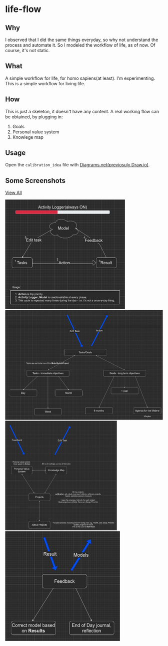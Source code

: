 # life-flow

## Why

I observed that I did the same things everyday, so why not understand the process and automate it.
So I modeled the workflow of life, as of now.
Of course, it's not static.

## What

A simple workflow for life, for homo sapiens(at least).
I'm experimenting.
This is a simple workflow for living life.

## How

This is just a skeleton, it doesn't have any content.
A real working flow can be obtained, by plugging in:

1. Goals
2. Personal value system
3. Knowlege map

## Usage
Open the `calibration_idea` file with [Diagrams.net(previosuly Draw.io)](https://app.diagrams.net/).

## Some Screenshots

<a href="https://viewer.diagrams.net/?tags=%7B%7D&target=blank&highlight=0000ff&edit=_blank&layers=1&nav=1&title=calibration_idea.drawio#R%3Cmxfile%20pages%3D%228%22%3E%3Cdiagram%20id%3D%22nVED_cFmHkKYGcl0D_A5%22%20name%3D%22High-level%20view%22%3E3VpZd9o6EP41nHvvAxzjheURCJC2SUiztElecoSt2ArCMrLM9usr2TJeIQRom5uHHNBIGknfzHyaEalovelySIHnXBIL4oqqWMuKdlZR1bqitfiHkKwiSUNpRgKbIksOSgS3aA3jmVIaIAv6mYGMEMyQlxWaxHWhyTIyQClZZIe9EJxd1QM2LAhuTYCL0p%2FIYk4kbRlKIj%2BHyHbileuK7JmCeLAU%2BA6wyCIl0voVrUcJYdG36bIHsQAvxiWaN9jSu9kYhS4rmXDvQzoavwpMVAWDMbdLOKiiNjAf330hrujx2UoetTELSNxR9UNDdPgAVfeWSSf%2FZovPO%2BBP%2FFgVXzPSFvVFG8PInUQrWoABritEWh3w%2Fas902W36tDQ52fz5cDsDMj1z6%2FJtDtAbSjP9DzGgCsK%2B%2BKjf590tMv5dGY3zefLnokcOrmpqhtIN1AlZ1MpCVwLivl1vsOFgxi89YApehfccbnMYVMsu4vISrDnkDK4TInkekNIppDRFR%2By3PhBNEW6vabJ9iJxonrsGU7KgRpSBqTf2hvViWn5F3nGuJky9k7j9y0kJIxbbw8rDb%2Bwwc9H9e6rh5uN7o%2BgGdz8ONJK9cZOM0GLB59susTlH93EcgpvEcocYhMX4AtCPGmvV8jYSlIHCBjJWhMuEXsQ02t88aj5GDYNQzbPllJ72FilGteQIg4%2FpLHM5aaIlBlx8zHdl6gKW7EuER5yg6q%2By8N8ElAT7gBQlxyYAn97OKiKAHSnv1KIAUPzLNuVOV84tUMpWKUGeAS5zE9pvhaCJAxULRsGcTtx5Ehj4tabrR3p6aehOXmfHUpzPYowrV%2F157M1tMaTvnd%2BdWwA6bvjB2N%2BMYqw4beNJ4QmJoH1RyhPU7O2bpcwXruE8erab6W80zhCx2SIuId7wuPycvZAnyzNHi3PbmnrGlw8HukJzZ2eENv%2FBcNlR%2BRBISdZ8it3C%2BD7yCxnynqWJnez5IYRM3yY0OMWRjycAdU9GbC1JwOm%2FNMocc9Y9j6iLDKhnksIWjmvj84tZ6XzvryiZk5RPmOIgCko%2BoDsegP9ALPDg%2Br69VJbX%2FAaoTm8uhi1B%2BuHJ%2B%2FIoGp9qCyy8TGzSEGGc8TERi%2BIbUP6L8ALsOJ5gDK6%2Bm%2Bfe9EddoaT1wcGXEbM8%2BnzDSDHJpbKTsul7LKpwwQNWcB3NsllzJnTpS2K2dqY12Y%2B419rlIagdKlM4gS7vSCMewQTGq6g9dv9Xn8gtDBKJjDukVlsPgH0udsg1%2B4SxsiUCxs7OfEddUcu4TKKDmM0ShxGPYnDFIrUclPFpwI4gDGfqCe1F4YvrBtwbN3dRjvrqi1d22Y0CgWDbcr78qDe4Y17GS5lmdL7R33v%2FbPFXNuCeQB5agrMfepBx3SftM7T928989v5OVyN3c742LDVduezb2Qs%2BbBKar04a9lUZ3tkMLVWM1vVvZnFhK18kXh4atPaM7XRP1Rq02hnOUdXDkxt9Bx56fnKYEtq896qtJGvSo1TV6UFIlwvnp%2B%2BL%2B4eq3c%2FXP3%2By2UvwLBa5MHYUZII4PTBsj4PMLJdERDcvYTPdQXJIBPgjuyYIsvCG%2F4C41CVcEyJC9drdCvGmdAVMBJlaflwCt9KTnEh5apCTS%2FeSGUZzAEX0n6gqwXQi7fP%2Fx10LV8jlOSNfxR0rQC69ulAb3w0T9cLoOufDnQjT%2BXKXwbdKIBufDrQ8%2FRS%2F5P0cqVpo%2Bd1MJvcq6uF3266A6PkIr33w9%2F1Op8O%2B83vi3GO1DYK2Dd%2FE%2Fa3K%2B1qpj7fe7b32B28fumul8MS7OMHHQvNS9%2BGhAmqEnXxOCSKteLjUOpZKFSUlfL62c3LTrNeWnO9VhG4bTZStup46xPx%2BI1Ng6l4MXLHvvhA4vWEEU%2F4B0WEIraqvbFyOTJbBp8eHPW94GSejPbHqfeOZfK%2F17yhWglRD3zIq9sBmAOEw%2BjmUSKqBcijUmzYc4AP3zLGmO5nnuPsoNXyflN2sDsnPJe5MsPDhA0KPQiYOKgyBa44FuNFq%2BixAopcWwgcMdoKS6mqmFcTp1YQ%2B0cMc4nABPA%2F4pqwCqrRQObwye%2F11BwnZ3%2FifeNZNc%2Bp8iWNN9Xfw7CGWmTYRlk5nX%2FRP4Ri3dHdbNa%2B7zeno2of3o9mLzy%2FKFJs4%2FPda62%2Fl8iVgl6sE5ufDvSy5%2BETgcybyb82RW8oyT%2BIaf1f%3C%2Fdiagram%3E%3Cdiagram%20id%3D%22CnGAGkjXtantocHm_Rao%22%20name%3D%22Activity%20Logger%22%3EtVXbUtswEP0az7QPYXyJSfqYhNCmMxCm0NsTo9gbW4MsGUlOAl%2FfXVsmBKWdQqdPks6u1qtzjuQgmVW7j5rV5YXKQQRxmO%2BC5CyI4yhMxjgQ8uCQUTjqkELz3GF74Jo%2FQr%2FVoQ3PwRwkWqWE5fUhmCkpIbMHGNNabQ%2FT1kocfrVmBXjAdcaEj37nuS07dJyGe%2FwT8KLsvxyFLlKxPtkBpmS52j6DknmQzLRStptVuxkIYq%2FnZZ7fjubLwWJwkf68%2BXEv0ttLO%2BiKnb9my9MRNEj75tIQflhkj3ffJovF4uvn%2BO7LPSz70hsmGseXO6t96AkstGrqv%2BygLwfawu6YvGzVl90ziN4DVYHVD5jX7%2Br1cbYbROHQIdu9iunYYeUzBZPeecw5p3iqvmcHJ46gV%2BiQeGRdMWP4BtrzVbWSxA76u2Q0aMiUzg3OAAmhw7HM8g23NOWSLhVYxvGzs46zFbO88vhH%2BmUO1FcUJNNtyS1c1yyj6BbvLGKlrYQLr5W07g7GQ1z7uv3RBi91%2B60%2BSeqJMTwmxtNt%2BhcxjrYcemLMWVYS2bLrtGSm1QIM6cOs1XzVWHqKJkF8KrDB6UrjrKBZdII5N8zc4SBZBX5GTBlXmivdCvgynFAY5YN3xjJtByDz937WkLIqpXI%2FlJ60sjPbUNtq7TwlwHIl%2FfTTk%2FaooAs6q0CHCT9pREkzVVXIifHDYwrP5YZrJavOugPqrzE8w3F5icIsz887fwqVsa4VWplGt77ksjCeY9FD9tCWTPBC4lzAmiLkM45P9MTBFc9z2jzVYPijeyNCXNeKU%2BdYNZ0G6RlVaqwyncFf%2BD0a%2F0e%2FD9OD5yiK%2FMdoeHrE%2F%2FEb%2FI%2FL%2FU%2BljT37NyfzXw%3D%3D%3C%2Fdiagram%3E%3Cdiagram%20id%3D%22cntS2G54vDvxFcAFoPWJ%22%20name%3D%22Tasks%22%3E7Vpdd%2BIqFP01PjorH8bERz9qb7vaVZft1Dovd2GCCSMJKcEa59cPJKCJcWxrrdU790k4wBH23uQcSGpmN0wvKYiDW%2BJBXDM0L62ZvZph6I7j8B9hWeaWpmbnBp8iT3ZaG%2B7RLyiNmrTOkQeTUkdGCGYoLhtdEkXQZSUboJQsyt2mBJf%2FNQY%2BrBjuXYCr1hHyWJBbHUtb2%2F%2BByA%2FUP%2BuabAmB6iwNSQA8siiYzIua2aWEsLwUpl2IBXgKl%2BFtnz37153vw8gJlv32xNRxPXfWf8%2BQ1RIojNhhXTfl0thS4QU9Dp%2BsRiTiPx1K5pEHhRuN1whlAfFJBPANITE36tz4EzK2lOSDOSPcFLAQy1aYIvYkhn8zLFkdF5p6qXSdVZayMiURkx6NhmiMGF3mXixVHauBorJ2k9WUnzeCJ0FOyJy6cEe%2FhtQwoD7c5U%2FuEgFnQYiSmktIQsgnyTtQiAFDL2W1Ail6f9VvNXRAEF%2BHockNWtcbUp5yf9qqrnzkM5XD1vrghcI81qZMNe9QUOvICnq7gPYVzKbwvkhAzqEFVGL%2BvTTr%2BpF5tv8aolWkPBGm5bRfAJ7Lf6oZTcwX0EliEPGyL8oPIJklvFtduAtD6CHAIC%2BTyU8exfkkEzWKT6I4sCKjtWYEy4sAMXgfgwzZBU9Jyvr4GGUvkDKY7sRYPVYNs%2FxYtVqyvlgnEQ2VGQSFBKKpfRIvdoWXHlieCZoNbSNIOVU0DfuYaDoVNEcQzs4ETt2ySnC2ml8Np3qGFfC85WgE5wGodWrq1I0KnE1xJBGQJueBqbkBasv6clCtI6cw7zjsnGgKo5tvzWGMk8phdOfIVP9FTDdPi%2Bljnz%2FP%2F1zydqoPfofxMarNSlC8JACrUwgmkS9WBWm4cQ45h3Bpndx5Q230Aty6mB8E9DwgbWrlLNk%2BZpYMes%2Fzi4tkiKf2nXfVSgf3blCvZnUVJH0OZfxBRFaX6WCi3Go7kXLMPXO11WX54dVXPe62fRh5oCbeAVCx0QNx34DRFDIUws%2BW5E4%2BX5fkl0lOr8B4wxETi8PiTmYDNL4MVkYGYORHvOxyJCDlBrFY5ALclg0h8jycxViYoF9ScSKKxeLGOVuO1alZPeGLh9UkR3kDdJ6vfQLoqVJz%2BTFQ1bazhRHzAIzQQQCXaNQY1dNFiK%2B7V1bcrldPyuouja88C6Yg8xElDESuiF8ama70rm7VJuo%2BLXtj962dxboBJSLqFW7eJn%2B8djsxqg91bdcok23pW8Jo45PoTmbTIRmPGJqmToqNgAw716us7D906OTCpKwt3s1ywwQTd%2FYQoEg19BHe8ljdg%2FZiIrsVWknZq3msvNE%2Bfhq7ddbVmH%2F2B5ZzE4Q6SZyIIqoRYccbl74885zxy5XNV9bmJ551vieQ3k3yqKhhMIG4jLBYcwmy5vOcqIZ6HsLavIPRiNN1o8L7wkNitKCmwEjus8gIRtEs%2F18PMMA9Zl%2BtGH0uC6N7ecX6o7HxcB1ju9l5nNvz4eN62ENBzP9OeNImX1IoRT3ZC9K6%2FsUmj0Gbc7oYaD%2B8ehF%2FqcCCKJIAxKI4xTCVu5ZvaE9tYBeDJEHuH7WR7dwp39RdgnkmLlyammZpcJrteEpmsNSi9zrdd6vp1a1Z0Iq1RSrK9sHPK3S7LNVNBeaPpMrHFRU%2FprEheXvD0d5fafBqQeNH0LxINUm0v9zH6e3zE%2F3hmf5d2runzgDcjD8od%2BN%2FuR9G7g19Q6b76t16Zd8cUu7ctP4IL%2Few%2FpTRvPgN%3C%2Fdiagram%3E%3Cdiagram%20id%3D%22YxMqXrZd3gOxDSr8PaLY%22%20name%3D%22Action%22%3ErVVNc9owEP01PpIRNib0CIZQ2qT5aiaZXjrCWmwlwnIlOTH8%2BkiWhG3ITJuZXmD1dvettPskB1GyrZcCl%2FkVJ8CCEJE6iOZBGA5RNNF%2FBtlZZIzOLZAJSlxQC9zTPfhMh1aUgOwFKs6ZomUfTHlRQKp6GBaCv%2FXDNpz1q5Y4gxPgPsXsFH2kROUWncSoxb8CzXJfeYicZ4t9sANkjgl%2F60DRIogSwbmy1rZOgJnm%2Bb78TonCuzD7Hu2Hg9XmaZVO4oElu%2FhMyuEIAgr1f6lDS%2F2KWeX6dUELKnMzJSxf5FkQjpmuOVsLbWXGWtQl41SZiBxMn4xkZBAmp6FSF2xmllYSiBloYX4FMFybddNVtfOjUlCbrFxtmQaG2sSMZoW2U31wEBp4BaGoHu7UObaUEJM%2BEyDpHq8bKqTXJaeFaqQTz4J4brgqxaWVp6He8EI5tQ4nev2PPXazMPuAuqMw1%2FMl8C0oYU7tvCGKbcrOr52c3lo1HiSWd5R47jDsLkB2oG6HrA0352b5IEFcr5%2FNNQoRw2tgNtVPxpy51%2FLxn4p7x8A2Z6oDwlFZt04%2FzTuQlaZxXLq0pbNOu1dGixdbkmCFNVlzO7Wm9LCTm%2BeraH%2BpX4Tz5Y%2FL6y8X%2B6dfZZv2E4sMfOfXDGuixuflW31D6Z24VfkiFeVsNX1Mbh8GqNN6J%2FeOnvSFLY25YVBPzVOi9wkFceY8ZVhKmvYVdyyLDWUs4YyLhjJCKEawaaQt%2BAv0PMP5LPm0kID0nq9TGXVkEn%2BgEo%2BZO6Xoa%2F%2FR%2B0g6rsKNuR%2BtSkfhkUqj0VncJ5G8Eim4vO47c0Q1Hv2VSjWzPqFq1Hw4%2BkcC18uOxj3UPsGWof2QRYt3%3C%2Fdiagram%3E%3Cdiagram%20id%3D%22PjM3zL20g7GNLO9FzXZp%22%20name%3D%22Result%22%3E7VlbV%2BI6FP41rHXOg6xeuTxy0dFxFD2Mo%2FjCSttAM4akpinQ%2BfUnaVPb0oqo4GKtc%2FpCs5PsNN%2F%2Bsi%2BhYQ4W628MBP4V9SBuGJq3bpjDhmHomtkRP1ISp5KW1k4Fc4Y8NSgXjNEfmM1U0gh5MCwN5JRijoKy0KWEQJeXZIAxuioPm1FcXjUAc1gRjF2Aq9J75HE%2FlXZsLZefQzT3s5V1TfUsQDZYCUIfeHRVEJmnDXPAKOXp22I9gFiCl%2BFyc99ZBmNwqqNVy7skejw%2BfT5JlZ29Z8rLFhgk%2FMOqrx%2F57XnrcRia05OlfjMZWgsjU70EOFJ4qb3yOANwzmgU7PgFmTrIOFzXmRc4mdocQUE9SBeQs1iMU7NMS32IYp2d2WuV29DIZH7Zfoo7ijfzF905NuJFwfMOK5gVqC48KFbZxEvARTwoNekNs7%2FyEYfjALiydyWOmJD5fIFV94wSrs6MYYl2FeetZtvE%2BVU89Rr4zBr42ntAr%2FaLtdfQ07gPuPi5kL4CyjcvYojMkx4omyCuYCx2zctAAozmRLy7AjjIhEBig4Qb6KmOBfI8Ob3PYIj%2BKB5qoh1QRHiyXbvfsIdSV8RpmBplw0Z65xA2Uhzv7Ehxcw82emgtO7fXI%2FgQIMOfTFpLh7GjdQa2WXYGZh1S7TpnYB%2FKGVgVqEZOCNkScERJ%2BAqJxVIagzMsto6WUurHARX9ITy4F9lq7095kTqGdg%2FF0BovQkIOiCsR1OhMhm2YOhKewo8YQynREvgbRgtLz%2BEw8TZPfAgIArlFyN2mkIGFxJY4ofy5pkrLQo5wEKiz1JH5ok9aOs4sveMR28cJ04ZTfnvFDO%2BKO9%2Fv418e7pHshBWAhp5I7FSTUJLg93JKJHqUcZ%2FOKQH4B6WBQuy3oEKsIJNglk0F14g%2FyOlNw1bNSaFruFaqk0acNYjYYDrLzpqTYl8%2BLWll8wRTGe%2FJnDbfQSI7QxKbZMzbBt7ma0MaMRduQVUlMWJRGWvTcdOf1vXD6Pv58lu3Px8NvPtulOmTkG%2BlC4MYJM6slLbvmwv2F3Nhdyocp0m35a9HYtLWF5u0%2FV893tvSlyPhQrWyysK0hKvEktZzRLOOkzQu9sQAwwrWeWcW2v%2BBYYRFOFXKxLel%2BtLevaVcHzDk7imXpZVzX6MmMOt1lVznUIG5c6RVgtVqdrut%2FGmXcLNqcHupI0o1g7EP4LbE1AJwd4EHOEwObPgkIYxckcmGkqgA4YjBQ5cFWw28M0dNu6kb3cJjV6HWus22WXjsKvL7uHuoBd6oAC8Sewk7minsZfWwghJvwbpFgCEXGIuCQlQJGqH8rz6lGALy92tFxMUsHZjOX0h8j7xM%2BKTl47LJ3jpUH6gS7kQ5PXJ%2ByythQ8PAgXifoaHnykJ9a2TAiDylS4pDCoSy5KbZOBNUMwaT9dXzA3v0zPloPRyzzg34Mcmn%2FSzE36mDgVCU9GUsxdGzQ8d31i9jOo1GFz%2FaI81NWVpmdYE%2BoahT5esMw7XKMUT64WXphotBGCJ3e4yaiTxkQLFgtVRpapqtwVmSpDD6BEs9%2BrA%2FeHdUezOdKNCk7togk%2B2cdagVbuRxKLgjSyu5%2Fs0b4TSLUpOMwoX5hh7L3NDT7jaLXq7dLutNs66K3oTXLyDUUV00C2z%2FAvafQegB9%2Bnj9Pdd8mj2Hm8vB%2B7l%2BTmMHdJzPkl%2F83%2F674f%2Btr5B247W1AqPYX7sOLQ29G7mSfukvxDl%2F6ulGvJ%2FJ83TfwE%3D%3C%2Fdiagram%3E%3Cdiagram%20id%3D%22hcnZ3AZQKCcKHHeybnAb%22%20name%3D%22Feedback%22%3E7VhdV%2BIwEP01POLpBwV91AJ6dv1AXVfwxRPalBZC000DFH79TtspTcF1BVk9nrM8QHKTmSZ37kxSaqY9Tc4Fifwr7lJWMzQ3qZntmmHomnkMPymyzJGm1sqBkQhcnFQC98GKFpaIzgKXxpWJknMmg6gKOjwMqSMrGBGCL6rTPM6qT43IiG4B9w5h2%2Bhj4Eo%2FR48trcQvaDDyiyfrGo5MSTEZgdgnLl8okNmpmbbgXOataWJTlpJX8OL43m2Tzib1gfy26g20q4Xj1XNn3V1M1lsQNJSHdW3krueEzZCvTugCwD34apMlfI%2F5TIQEPNnQEdRjEKWAh8iJXBZECz4LXZo%2BTK%2BZZws%2FkPQ%2BIk46ugBpAebLKcNhj4cStWI0oP%2FGHSITcyokTZT44o7PKZ9SKdJV42ijicFD9TZa2F%2BUWjBMxHxFB8U8gvIbrV2XFEMDWd6BcXOLcZsLkSofJIfZNyQxzaIALMM6mgwWdTaExiht3NF4xmRc4LCK9dDXCIr%2BmUFpP%2BhPCak%2FcVdOHu9uPLPTd4stKMRRF6oIdkMews9ZyaUGPS6kz0ccMuOS8wgZHFMpl0ghmUle5Zcmgeyn5keGhd2BMtRO0HXWWRadEDaYWzVajQIYqKOlYdarWPaoCIAjKhCMJRHyNK2r5cYyrBuklGVzFB3oxzvrIIZ64dBXyMYgwkNH9DV%2FmClpJF5VlaCMyGBerfcHl4jxwRJpvV0i%2B8RUkZW1i6g%2BSQvGobWApj0ehLKsTNZmZbI2Kk6%2BULTaUNR6GfuLTNs6HLqUukPiTL5GZTeNKn%2FrKv4PKvtDTMXNcJyfnIwMKctNi3Mx3XOFsuavGS8G6nHGxilMMBpRUg5WD1nljM3dqccsC8JJ%2FkiXSALOsquo0YUIG3ZvfGWuLuH62zq%2Fvrw56a76T1Fp9kPR%2B%2FOQkRDjW4hD2LeDy6H1%2FPzQu%2Bt%2Fnz96t6fDuqZQj2JS9AC30yhtwv0swVoAqesWZcFhJI4D54%2ByyIqCB%2FXC5oyLzKWpaZZGvayYCD6hlRG9fWbvLKS%2Fpq8iE%2BsFlRTYO7PcNDeyfEN8edXaSvJtPycbatdOjk6UT6t1oOIBXUXtH6B%2BfA3Ei6codb9vOtgiYEK%2F7sx%2FraCeTTrRxfXPd6aDKqH%2F6fCOdFhfvwsZ69qRpnwMc7%2F0sDb8HuwsfSEdACpfxHMP5d8ZZuc3%3C%2Fdiagram%3E%3Cdiagram%20id%3D%22Crilr1NEvqzedbkEpHNV%22%20name%3D%22Model%22%3E7VpbV%2Bo6EP41rPMEqxco%2BggoeNm69aB4eXGlbWgjbdPdhJu%2F%2FiRtQq9UVLzstY4PmkySIZn55stMsKEP%2FNUoAqF7gW3oNTTFXjX0o4amqQcHB%2BwPl6yFpKt0E4kTIVvIUsEYvUAhVIR0jmxIchMpxh5FYV5o4SCAFs3JQBThZX7aFHv5Tw2BA0uCsQW8svQO2dRNpAcdJZWfQOS48pNVRYz4QE4WAuICGy8zIv24oQ8ijGnS8lcD6HHrSbuMHn6Dp%2B6tOjave%2Fr8GZ0OyUkzUTZ8y5LNESIY0Her1sfIhOdBX7H9l0sdEi%2BYaM12onoBvLmwlzgrXUsDwsDucT%2BwnuUBQpDV0PuEgoiWxS71PSZQWXOKAyrQoLVZH64QvRdjvP3A2kqrI3pHHHCK7KxlJ6DR%2Bj7byazi3XRZ3JPrdrSXsCvB88iCNUaSsAWRA2nNvE4yD9o5RApvjCD2Idskm7BMcShh6GYgKGUR9ABFizyOgQgHZ6Nu8wlXGLHjaoqI3aYq9iMit91V8iqSc4tVWeAUFOkFPUpBT2KXkh7WyJw6FcWwrIboy%2BzxQr1prxaXsxsNrZ%2Fw42W3qZcQGeF5YENbOBtH1MUODoD3C%2BNQIOwZUroW8ANzivPYlFhM8feQGanGYgbP6kExAkwPW7MbFwVyYIi8zYdtQNzqdnI4%2FloUd8oorrS3uiOKd4ZnDhBv9X77Z3o%2F41TtTU7dGTafz2Ff4%2F0t5GQoOVLpHHwtqXRev%2FccBrTwbV5YwIjCVc4kIq0BplSrVNtT2kXv5A2jS7bNXBqaUXFrqG1luxN2DcEn%2FzbUFzPdGziaOl5P6ahLN4dLbXUFI8JDbiNlhlsTCv2Gxj6C7cPw2K76ZsRaDm%2BNMJus9%2BLdEUQ4EBjoNQP4LGT7gUnCGPFimVzVsyjCgRSzvW9GSs5iZqf5KAcecgKenDDPwYgJuHMQywt7YsBHts2X9yNI0ItwEA%2FRkIMuNmKn3%2BgccV2MQ4iI%2FgoyKIOkFnNFkGwFg9Ypu16pSRg%2B4vk60qj2%2FER4fiw8v5WmucmWLqJwHIKYo5as1KhPFj%2FLooWUyKiILa3CwEVy2tvtZvxUGtIKLKSVLaWrVSykfRYWy4ydweJ5gJdefGdpSh8Q%2BC1oNLZYf6uV28XE%2BuvQWEn0SsnEvXiRz%2Fc8S03MOR5YESaEN%2BIpNvYBCshfycu7%2B%2B019Ot78Mzz%2BeJq9tubntkvwIEmMHxLrSDiH8ITaiFdMSqIontYRRT7sFVdBpsligg%2Fs0OV0blnVqh13evoWssr%2FpsvJa2OBkJpS57NFdO8UgbHwhqZEdiexnEqecZm0iB0bq%2BTJlzByEJEkI2LTRNBImbhKV0yq2c3wwcqNpNLL02MZ0LFEpqE%2BVr0HMYrDq%2BNMD8kiDirQWrVHG8jOeX7AQu%2BF%2BqKHTmMt4Rmim0slSlTHPE2sNx0562yygscp8fp0ZTkrCiYooBtusVTLubpzQBl9aPD553%2BE7spwDQm5J%2FOxR%2BMFpkjd%2FME1FTL4dOuJKB91EuVZ6h4QmXX5lh0AxzEBv2OV4ydHx9e996ujxF1FJ19jPg1GNOn3lw%2Fdi%2F1y%2F7Zn%2FZkciot%2BelPUbcERr9NHm9snQdM6MlLNolObo6cR40%2FcywHmgnqeXGrtcNVOigjegihbQJrlmHARGG2lvVQMEs%2B1AYUMHXx9xrakCFNG7hW8Kj3Hq%2FPB9b5yQlcm0HPTJfdZMz4ZHqAKYrHJEgXz9Fo9ev86i6cHk1s6x5dE5y8q%2BVBnQEscUHIm1MPrgRe%2BpXfA1TfjzFmpgxOA%2Bwx1uMqdUXpKHAaYy3CM5gbUY%2F6gzej7Kc8sxdfbJrvfWdvbop7mQnoh63DzE%2B3m1f87jcy1s1A%2FgtC4NhGfPUNIB%2BIgtEpHd49aDdnodc1%2BpN5d%2F7v5INR0Pk%2FCvYTBWrhwYAVsy0l86Pp74uJTZYrg8soBNc%2BY6B0vV%2BPTw6X%2BFY1l4Zyrfnk%2BOLovqJKLt33P6MWO9TLqdBh1fvhPiqJuvs7W0lYMcg05atqsloXvqni%2F7QirNJ0esl0Q2zNCTNMoexhhYHlze2khGG5ZVIJ%2BHEJkAgDvORFA2w5%2FM8JBB47Urz0TFZe47Tyuktqo3JhchsyTs7XOJmapqKSYbklnxP%2FSqojsf9kValYrL4k%2Fpo3%2Fw8iTRJeOx%2FE5a8AjKpvf4o5xw44ZN30f1cSvkz%2FBUg%2F%2Fg8%3D%3C%2Fdiagram%3E%3Cdiagram%20id%3D%22GItFWY2TJpl76BVu7uRV%22%20name%3D%22Edit%20Task%22%3E7Vjbkto4EP0aKrsPbPnKwCPXYbMzGVJDMpW8UMKSbQXZMrK4fv22sAy%2BZYpkZja7VUsVIHdLLemc0y1Byx5G%2B1uBkvCeY8JaloH3LXvUsizTsLvwpSyHzNIxbjJDICjWnS6GR3ok%2BUht3VBM0lJHyTmTNCkbPR7HxJMlGxKC78rdfM7KsyYoIDXDo4dY3fpEsQwza9c1LvYpoUGYz2wa2hOhvLM2pCHCfFcw2eOWPRScy6wV7YeEKfByXIL1zMP4js1uv%2FSma6M3%2F%2FiQtLNgkx8Zct6CILH86dDHL4e5tNc49nt3x9niyQmmizz0FrGNxkvvVR5yAAPBN8mVK8jDESHJvoletMzDXhAE6REeESkO0E%2BPcmw3G6dVZ%2FU0CbsLh5ajbWGRv7wj0roJzrEv2EBDw9MMVZSuFsb7jx7v3hPEGfrkRFyjW4aqw2Dagc8BlCJmnfWG5452ekqJPnSwnGR%2FcUIrUN%2F3aEVOAAkBAFEep2olMXy8m6N0lb7Lp4FVZzNl42pEAU8xJmoLJrh3IZXkMUGe8u4gt8EWyohpd53QZ%2FVRJfS7xJkNPFlNPDmvwFPjkus8jTEF1CaCRHxLTuAS36ceJSfapAK5BiZsV5YRQ4wGMbQ9GEYEGBQoFApNXzsiirEaPhAEONdKN%2BA54TSWp226g5Y7UrE2kme6OIVWtOrKaXbfghydRWbnyiyy34qczr%2B03pg3V9SbRh13XwGq1Iym%2B107Pkyiz4NvrGse%2Fxy9Wb3pY3xRPZynQj2FKi%2F8jdwI1WjDO1YJAMc%2Bgp0MFRCErNSpCFOEv7Iidb5DeZ3aX1eC3Bp1M4biCtpFgP%2BDxed6HrQ3pyCvRW49w87J9MJa9Ckl4mH5TV0nLYOhJWGvemCrO%2FJv8IYc%2Bv3ZVGA0XmUzYyQRxDxdVq0JiMcaDgVlwvww3q6PBC9X42T64fNl2ByJgGgEFktQzyrz5br76%2Btqvdt2HxZ38uHoO%2BPuji7bxRqndVpQFdxfE9X0Gdn31c0a1klirJsjj6E0pV5Zd1Vx%2BJSxIWcgYxXSNgzXID7YUyn4ipQ85mgwbJTTc5Wc4NJt%2FtmkdhvEktsEYUjSbfk3QJOC9AwzlSUFrXbLx4Fb0WDKN8IjelDxzl2JY1ePFav3R6%2Fwurkpx5Un1mtxT%2FI%2Bg9CkeHgsiP4fSIJ5dn78rPg9kJV16zrb0XY%2F8foTPnt6%2F0LxFwXzv%2FhfIH6nUxFttQJfq363EqhTifOaalf3%2B%2FMv8SzC5f8Me%2Fw3%3C%2Fdiagram%3E%3C%2Fmxfile%3E" target="_blank">View All</a>

<img src="screenshots/calibration_idea-High-level%20view.jpg" height="350px">
<img src="screenshots/calibration_idea-Tasks.jpg" height="350px">
<img src="screenshots/calibration_idea-Model.jpg" height="350px">
<img src="screenshots/calibration_idea-Feedback.jpg" height="350px">
